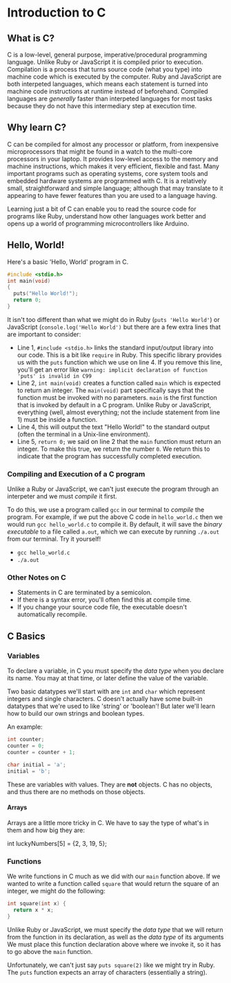 # Introduction to C

## What is C?

C is a low-level, general purpose, imperative/procedural programming language. Unlike Ruby or JavaScript it is compiled prior to execution. Compilation is a process that turns source code (what you type) into machine code which is executed by the computer. Ruby and JavaScript are both interpeted languages, which means each statement is turned into machine code instructions at runtime instead of beforehand. Compiled languages are *generally* faster than interpeted languages for most tasks because they do not have this intermediary step at execution time.

## Why learn C?

C can be compiled for almost any processor or platform, from inexpensive microprocessors that might be found in a watch to the multi-core processors in your laptop. It provides low-level access to the memory and machine instructions, which makes it very efficient, flexible and fast. Many important programs such as operating systems, core system tools and embedded hardware systems are programmed with C. It is a relatively small, straightforward and simple language; although that may translate to it appearing to have fewer features than you are used to a language having.

Learning just a bit of C can enable you to read the source code for programs like Ruby, understand how other languages work better and opens up a world of programming microcontrollers like Arduino.

## Hello, World!

Here's a basic 'Hello, World' program in C.

```c
#include <stdio.h>
int main(void)
{
  puts("Hello World!");
  return 0;
}
```

It isn't too different than what we might do in Ruby (`puts 'Hello World'`) or JavaScript (`console.log('Hello World')` but there are a few extra lines that are important to consider:

- Line 1, `#include <stdio.h>` links the standard input/output library into our code. This is a bit like `require` in Ruby. This specific library provides us with the `puts` function which we use on line 4. If you remove this line, you'll get an error like `warning: implicit declaration of function 'puts' is invalid in C99`
- Line 2, `int main(void)` creates a function called `main` which is expected to return an integer. The `main(void)` part specifically says that the function must be invoked with no parameters. `main` is the first function that is invoked by default in a C program. Unlike Ruby or JavaScript, everything (well, almost everything; not the include statement from line 1) must be inside a function.
- Line 4, this will output the text "Hello World!" to the standard output (often the terminal in a Unix-line environment).
- Line 5, `return 0;` we said on line 2 that the `main` function must return an integer. To make this true, we return the number `0`. We return this to indicate that the program has successfully completed execution.

### Compiling and Execution of a C program

Unlike a Ruby or JavaScript, we can't just execute the program through an interpeter and we must *compile* it first.

To do this, we use a program called `gcc` in our terminal to *compile* the program. For example, if we put the above C code in `hello_world.c` then we would run `gcc hello_world.c` to compile it. By default, it will save the *binary executable* to a file called `a.out`, which we can execute by running `./a.out` from our terminal. Try it yourself!

- `gcc hello_world.c`
- `./a.out`

### Other Notes on C

- Statements in C are terminated by a semicolon.
- If there is a syntax error, you'll often find this at compile time.
- If you change your source code file, the executable doesn't automatically recompile.

## C Basics

### Variables

To declare a variable, in C you must specify the *data type* when you declare its name. You may at that time, or later define the value of the variable.

Two basic datatypes we'll start with are `int` and `char` which represent integers and single characters. C doesn't actually have some built-in datatypes that we're used to like 'string' or 'boolean'! But later we'll learn how to build our own strings and boolean types.

An example:

```c
int counter;
counter = 0;
counter = counter + 1;

char initial = 'a';
initial = 'b';
```

These are variables with values. They are **not** objects. C has no objects, and thus there are no methods on those objects.

#### Arrays

Arrays are a little more tricky in C. We have to say the type of what's in them and how big they are:

int luckyNumbers[5] = {2, 3, 19, 5};

### Functions

We write functions in C much as we did with our `main` function above. If we wanted to write a function called `square` that would return the square of an integer, we might do the following:

```c
int square(int x) {
  return x * x;
}
```

Unlike Ruby or JavaScript, we must specify the *data type* that we will return from the function in its declaration, as well as the *data type* of its arguments We must place this function declaration above where we invoke it, so it has to go above the `main` function.

Unfortunately, we can't just say `puts square(2)` like we might try in Ruby. The `puts` function expects an array of characters (essentially a string).
